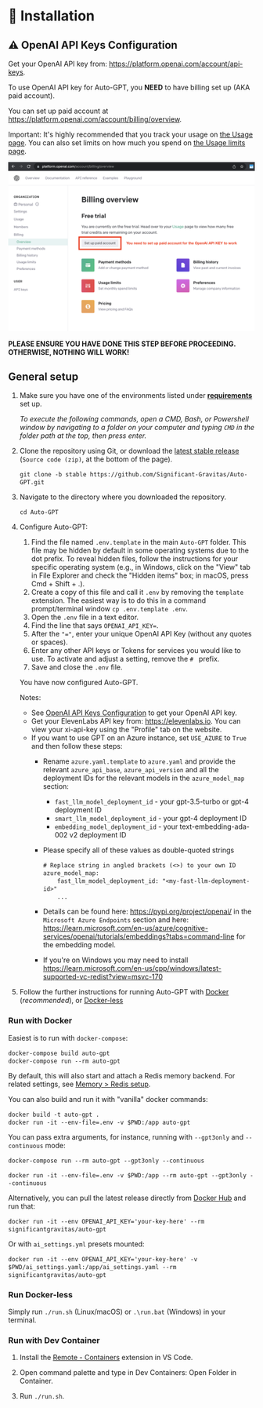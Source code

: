 # 💾 Installation

## ⚠️ OpenAI API Keys Configuration

Get your OpenAI API key from: https://platform.openai.com/account/api-keys.

To use OpenAI API key for Auto-GPT, you **NEED** to have billing set up (AKA paid account).

You can set up paid account at https://platform.openai.com/account/billing/overview.

Important: It's highly recommended that you track your usage on [the Usage page](https://platform.openai.com/account/usage).
You can also set limits on how much you spend on [the Usage limits page](https://platform.openai.com/account/billing/limits).

![For OpenAI API key to work, set up paid account at OpenAI API > Billing](./imgs/openai-api-key-billing-paid-account.png)

**PLEASE ENSURE YOU HAVE DONE THIS STEP BEFORE PROCEEDING. OTHERWISE, NOTHING WILL WORK!**

## General setup

1. Make sure you have one of the environments listed under [**requirements**](https://github.com/Significant-Gravitas/Auto-GPT/blob/master/README.md#-requirements) set up.

    _To execute the following commands, open a CMD, Bash, or Powershell window by navigating to a folder on your computer and typing `CMD` in the folder path at the top, then press enter._

2. Clone the repository using Git, or download the [latest stable release](https://github.com/Significant-Gravitas/Auto-GPT/releases/latest) (`Source code (zip)`, at the bottom of the page).

    ``` shell
    git clone -b stable https://github.com/Significant-Gravitas/Auto-GPT.git
    ```

3. Navigate to the directory where you downloaded the repository.

    ``` shell
    cd Auto-GPT
    ```

5. Configure Auto-GPT:
   1. Find the file named `.env.template` in the main `Auto-GPT` folder. This file may be hidden by default in some operating systems due to the dot prefix. To reveal hidden files, follow the instructions for your specific operating system (e.g., in Windows, click on the "View" tab in File Explorer and check the "Hidden items" box; in macOS, press Cmd + Shift + .).
   2. Create a copy of this file and call it `.env` by removing the `template` extension.  The easiest way is to do this in a command prompt/terminal window `cp .env.template .env`.
   3. Open the `.env` file in a text editor.
   4. Find the line that says `OPENAI_API_KEY=`.
   5. After the `"="`, enter your unique OpenAI API Key (without any quotes or spaces).
   6. Enter any other API keys or Tokens for services you would like to use. To activate and adjust a setting, remove the `# ` prefix.
   7. Save and close the `.env` file.

   You have now configured Auto-GPT.

   Notes:
   - See [OpenAI API Keys Configuration](#openai-api-keys-configuration) to get your OpenAI API key.
   - Get your ElevenLabs API key from: https://elevenlabs.io. You can view your xi-api-key using the "Profile" tab on the website.
   - If you want to use GPT on an Azure instance, set `USE_AZURE` to `True` and then follow these steps:
     - Rename `azure.yaml.template` to `azure.yaml` and provide the relevant `azure_api_base`, `azure_api_version` and all the deployment IDs for the relevant models in the `azure_model_map` section:
       - `fast_llm_model_deployment_id` - your gpt-3.5-turbo or gpt-4 deployment ID
       - `smart_llm_model_deployment_id` - your gpt-4 deployment ID
       - `embedding_model_deployment_id` - your text-embedding-ada-002 v2 deployment ID

     - Please specify all of these values as double-quoted strings
        ``` shell
        # Replace string in angled brackets (<>) to your own ID
        azure_model_map:
            fast_llm_model_deployment_id: "<my-fast-llm-deployment-id>"
            ...
        ```
     - Details can be found here: https://pypi.org/project/openai/ in the `Microsoft Azure Endpoints` section and here: https://learn.microsoft.com/en-us/azure/cognitive-services/openai/tutorials/embeddings?tabs=command-line for the embedding model.
     - If you're on Windows you may need to install https://learn.microsoft.com/en-us/cpp/windows/latest-supported-vc-redist?view=msvc-170

4. Follow the further instructions for running Auto-GPT with [Docker](#run-with-docker) (*recommended*), or [Docker-less](#run-docker-less)

### Run with Docker

Easiest is to run with `docker-compose`:
``` shell
docker-compose build auto-gpt
docker-compose run --rm auto-gpt
```
By default, this will also start and attach a Redis memory backend.
For related settings, see [Memory > Redis setup](./configuration/memory.md#redis-setup).

You can also build and run it with "vanilla" docker commands:
``` shell
docker build -t auto-gpt .
docker run -it --env-file=.env -v $PWD:/app auto-gpt
```

You can pass extra arguments, for instance, running with `--gpt3only` and `--continuous` mode:
``` shell
docker-compose run --rm auto-gpt --gpt3only --continuous
```
``` shell
docker run -it --env-file=.env -v $PWD:/app --rm auto-gpt --gpt3only --continuous
```

Alternatively, you can pull the latest release directly from [Docker Hub](https://hub.docker.com/r/significantgravitas/auto-gpt) and run that:
``` shell
docker run -it --env OPENAI_API_KEY='your-key-here' --rm significantgravitas/auto-gpt
```

Or with `ai_settings.yml` presets mounted:
``` shell
docker run -it --env OPENAI_API_KEY='your-key-here' -v $PWD/ai_settings.yaml:/app/ai_settings.yaml --rm significantgravitas/auto-gpt
```


### Run Docker-less

Simply run `./run.sh` (Linux/macOS) or `.\run.bat` (Windows) in your terminal.

### Run with Dev Container

1. Install the [Remote - Containers](https://marketplace.visualstudio.com/items?itemName=ms-vscode-remote.remote-containers) extension in VS Code.

2. Open command palette and type in Dev Containers: Open Folder in Container.

3. Run `./run.sh`.

